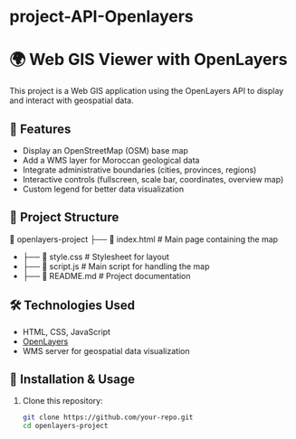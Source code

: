 # project-API-Openlayers
# 🌍 Web GIS Viewer with OpenLayers  

This project is a Web GIS application using the OpenLayers API to display and interact with geospatial data.  

## 🚀 Features  

- Display an OpenStreetMap (OSM) base map  
- Add a WMS layer for Moroccan geological data  
- Integrate administrative boundaries (cities, provinces, regions)  
- Interactive controls (fullscreen, scale bar, coordinates, overview map)  
- Custom legend for better data visualization  

## 📂 Project Structure  
📁 openlayers-project ├── 📄 index.html # Main page containing the map
- ├── 📄 style.css # Stylesheet for layout
- ├── 📄 script.js # Main script for handling the map
- ├── 📄 README.md # Project documentation


## 🛠️ Technologies Used  

- HTML, CSS, JavaScript  
- [OpenLayers](https://openlayers.org/)  
- WMS server for geospatial data visualization  

## 📖 Installation & Usage  

1. Clone this repository:  
   ```sh
   git clone https://github.com/your-repo.git  
   cd openlayers-project 
